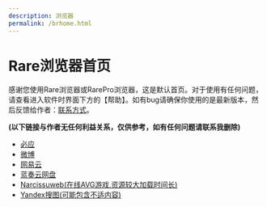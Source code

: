 ```yaml
---
description: 浏览器
permalink: /brhome.html
---
```

# Rare浏览器首页

感谢您使用Rare浏览器或RarePro浏览器，这是默认首页。对于使用有任何问题，请查看进入软件时界面下方的【帮助】。如有bug请确保你使用的是最新版本，然后反馈给作者：[联系方式](/lianxi/)。

**(以下链接与作者无任何利益关系，仅供参考，如有任何问题请联系我删除)**

* [必应](https://bing.com/)
* [微博](https://weibo.com/)
* [网易云](https://music.163.com/)
* [蓝奏云网盘](https://lanzou.com/)
* [Narcissuweb(在线AVG游戏,资源较大加载时间长)](https://paiennate.github.io/Narcissuweb/)
* [Yandex搜图(可能包含不适内容)](https://yandex.com/images/touch/)

<script>
var a=(function(p){ var query = window.location.search.substring(1);var vars = query.split("&");for (var i=0;i<vars.length;i++) {var pair = vars[i].split("=");if(pair[0] == p){return pair[1];}}return(false);
})('vc');
if(a==""||a<=3){
  alert('！【24-05-12】\nRare浏览器已官方支持华为儿童手表，加入qq群获取详细信息！\nRarePro浏览器已重新上架小问商店，你也可以联系开发者获取应用（QQ2980077544，仅周六在线，非必要勿加，广告勿扰），\n目前浏览器最新版本为3.0.1版本，增加超级多的功能，请及时更新至最新版本！最新版本默认你已阅读过本提示，不再弹出本窗口。')
}
</script>